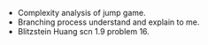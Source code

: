 - Complexity analysis of jump game.
- Branching process understand and explain to me.
- Blitzstein Huang scn 1.9 problem 16.
